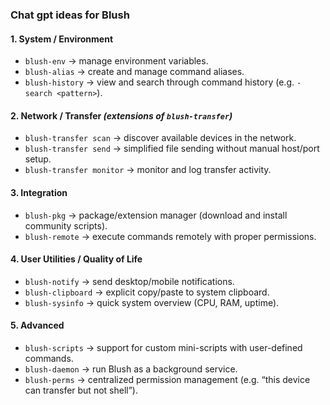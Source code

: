 ### Chat gpt ideas for Blush

#### 1. **System / Environment**

* `blush-env` → manage environment variables.
* `blush-alias` → create and manage command aliases.
* `blush-history` → view and search through command history (e.g. `-search <pattern>`).

#### 2. **Network / Transfer** *(extensions of `blush-transfer`)*

* `blush-transfer scan` → discover available devices in the network.
* `blush-transfer send` → simplified file sending without manual host/port setup.
* `blush-transfer monitor` → monitor and log transfer activity.

#### 3. **Integration**

* `blush-pkg` → package/extension manager (download and install community scripts).
* `blush-remote` → execute commands remotely with proper permissions.

#### 4. **User Utilities / Quality of Life**

* `blush-notify` → send desktop/mobile notifications.
* `blush-clipboard` → explicit copy/paste to system clipboard.
* `blush-sysinfo` → quick system overview (CPU, RAM, uptime).

#### 5. **Advanced**

* `blush-scripts` → support for custom mini-scripts with user-defined commands.
* `blush-daemon` → run Blush as a background service.
* `blush-perms` → centralized permission management (e.g. “this device can transfer but not shell”).